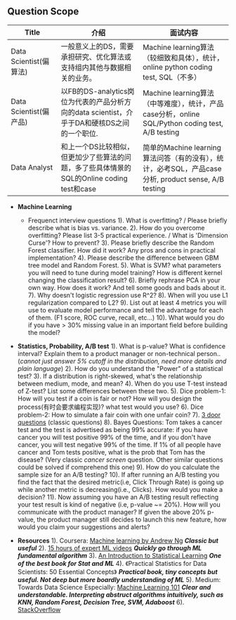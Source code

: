 ## Question Scope



Title | 介绍 | 面试内容 |
|-------|--------|----------|
|Data Scientist(偏算法) | 一般意义上的DS，需要承担研究、优化算法或支持组内其他与数据相关的业务。 | Machine learning算法（较细致和具体），统计，online python coding test,  SQL（不多）|
|Data Scientist(偏产品) | 以FB的DS-analytics岗位为代表的产品分析方向的data scientist，介乎于DA和硬核DS之间的一个职位. | Machine learning算法（中等难度），统计，产品case分析，online SQL/Python coding test, A/B testing|
|Data Analyst | 和上一个DS比较相似，但更加少了些算法的问题，多了些具体情景的SQL的Online coding test和case | 简单的Machine learning算法问答（有的没有），统计，必考SQL，产品case分析, product sense, A/B testing|


* **Machine Learning**
  - Frequenct interview questions
     1). What is overfitting?  / Please briefly describe what is bias vs. variance.
      2). How do you overcome overfitting? Please list 3-5 practical experience.    / What is 'Dimension Curse'? How to prevent?
      3). Please briefly describe the Random Forest classifier. How did it work? Any pros and cons in practical implementation?
      4). Please describe the difference between GBM tree model and Random Forest.
      5). What is SVM? what parameters you will need to tune during model training? How is different kernel changing the classification result?
      6). Briefly rephrase PCA in your own way. How does it work? And tell some goods and bads about it.
      7). Why doesn't logistic regression use R^2?
      8). When will you use L1 regularization compared to L2?
      9). List out at least 4 metrics you will use to evaluate model performance and tell the advantage for each of them. (F1 score, ROC curve, recall, etc…)
    10). What would you do if you have > 30% missing value in an important field before building the model?

* **Statistics, Probability, A/B test**
      1). What is p-value? What is confidence interval? Explain them to a product manager or non-technical person.. (*cannot just answer 5% cutoff in the distribution, need more details and plain language*)
      2). How do you understand the "Power" of a statistical test?
      3). If a distribution is right-skewed, what's the relationship between medium, mode, and mean?
      4). When do you use T-test instead of Z-test? List some differences between these two.
      5). Dice problem-1: How will you test if a coin is fair or not? How will you design the process(有时会要求编程实现)? what test would you use?
      6). Dice problem-2: How to simulate a fair coin with one unfair coin?
      7). [3 door questions](https://www.theproblemsite.com/games/treasure-hunt/door-hint) (classic questions)
      8). Bayes Questions:  Tom takes a cancer test and the test is advertised as being 99% accurate: if you have cancer you will test positive 99% of the time, and if you don't have cancer, you will test negative 99% of the time. If 1% of all people have cancer and Tom tests positive, what is the prob that Tom has the disease? (Very classic *cancer screen* question. Other similar questions could be solved if comprehend this one)
      9). How do you calculate the sample size for an A/B testing?
    10). If after running an A/B testing you find the fact that the desired metric(i.e, Click Through Rate) is going up while another metric is decreasing(i.e., Clicks). How would you make a decision?
    11). Now assuming you have an A/B testing result reflecting your test result is kind of negative (i.e, p-value ~= 20%). How will you communicate with the product manager?
           If given the above 20% p-value, the product manager still decides to launch this new feature, how would you claim your suggestions and alerts?


* **Resources**
      1). Coursera: [Machine learning by Andrew Ng](https://www.coursera.org/learn/machine-learning)
          ***Classic but useful***
      2). [15 hours of expert ML videos](https://www.dataschool.io/15-hours-of-expert-machine-learning-videos/.) 
          ***Quickly go through ML fundamental algorithm***
      3). [An Introduction to Statistical Learning](https://www-bcf.usc.edu/~gareth/ISL/ISLR%20First%20Printing.pdf)
          ***One of the best book for Stat and ML***
      4). 《Practical Statistics for Data Scientists: 50 Essential Concepts》
          ***Practical book, tiny concepts but useful. Not deep but more boardly understanding of ML***
      5).   Medium: Towards Data Science
           Especially: [Machine Learning 101](https://medium.com/machine-learning-101)
          ***Clear and understandable. Interpreting abstruct algorithms intuitively, such as KNN, Random Forest, Decision Tree, SVM, Adaboost***
      6). [StackOverflow](https://stackoverflow.com/)